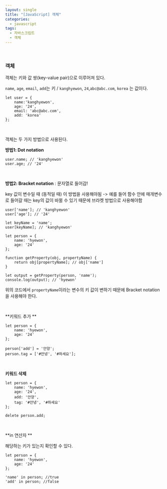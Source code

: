 ```yaml
---
layout: single
title: "[JavaScript] 객체"
categories:
  - javascript
tags:
  - 자바스크립트  
  - 객체  
---
```

<br/>

### 객체 

객체는 키와 값 쌍(key-value pair)으로 이루어져 있다.

`name`, `age`, `email`, `add`는 키 / `kanghyewon`,  `24`,`abc@abc.com`, `korea` 는 값이다.

```
let user = {
	name:'kanghyewon',
	age: '24',
	email: 'abc@abc.com',
	add: 'korea'
};
```

<br/>

객체는 두 가지 방법으로 사용된다.

**방법1: Dot notation**

```
user.name; // 'kanghyewon'
user.age; // '24'
```

<br/>

**방법2: Bracket notation** : 문자열로 들어감!

key 값이 변수일 때 (동적일 때) 이 방법을 사용해야됨 -> 예를 들어 함수 안에 매개변수로 들어갈 때는 key의 값이 바뀔 수 있기 때문에 브라켓 방법으로 사용해야함 

```
user['name']; // 'kanghyewon'
user['age']; // '24'
```

```
let keyName = 'name';
user[keyName]; // 'kanghyewon'
```

```
let person = {
	name: 'hyewon',
	age: '24'
};

function getProperty(obj, propertyName) {
	return obj[propertyName]; // obj['name']
}

let output = getProperty(person, 'name');
console.log(output); // 'hyewon'
```

위의 코드에서 `propertyName`이라는 변수의 키 값이 변하기 때문에  Bracket notation을 사용해야 한다.

<br/>

**키워드 추가 **

``` 
let person = {
	name: 'hyewon',
	age: '24'
};

person['add'] = '안양';
person.tag = ['#안녕', '#하세요'];
```

<br/>

**키워드 삭제**

```
let person = {
	name: 'hyewon',
	age: '24',
	add: '안양',
	tag: '#안녕', '#하세요'
};

delete person.add;
```

<br/>

**in 연산자 **

해당하는 키가 있는지 확인할 수 있다.

```
let person = {
	name: 'hyewon',
	age: '24'
};

'name' in person; //true
'add' in person; //false
```

<br/><br/><br/>
















